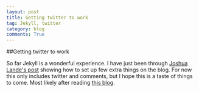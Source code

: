 ```yaml
---
layout: post
title: Getting twitter to work
tag: Jekyll, twitter
category: blog
comments: True
---
```


##Getting twitter to work

So far Jekyll is a wonderful experience. I have just been through [Joshua Lande's post](http://joshualande.com/jekyll-github-pages-poole/) showing how to set up few extra things on the blog.
For now this only includes twitter and comments, but I hope this is a taste of things to come. Most likely after reading [this blog](http://jim-y.me/2014/12/23/easy-blogging-with-jekyll-and-github/).


